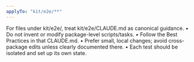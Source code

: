 ```yaml
---
applyTo: "kit/e2e/**"
---
```


For files under kit/e2e/, treat kit/e2e/CLAUDE.md as canonical guidance. • Do
not invent or modify package-level scripts/tasks. • Follow the Best Practices in
that CLAUDE.md. • Prefer small, local changes; avoid cross-package edits unless
clearly documented there. • Each test should be isolated and set up its own
state.
